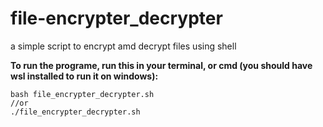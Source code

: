 # file-encrypter_decrypter
a simple script to encrypt amd decrypt files using shell

<b>To run the programe, run this in your terminal, or cmd (you should have wsl installed to run it on windows):</b>
```shell
bash file_encrypter_decrypter.sh
//or
./file_encrypter_decrypter.sh
```
